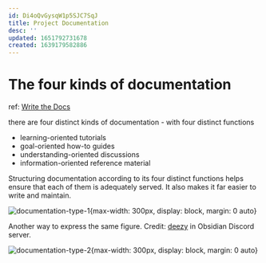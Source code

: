 ```yaml
---
id: Di4oQvGysqW1p5SJC7SqJ
title: Project Documentation
desc: ''
updated: 1651792731678
created: 1639179582886
---
```

# The four kinds of documentation

ref: [Write the Docs](https://www.writethedocs.org/videos/eu/2017/the-four-kinds-of-documentation-and-why-you-need-to-understand-what-they-are-daniele-procida/)

there are four distinct kinds of documentation - with four distinct functions
- learning-oriented tutorials
- goal-oriented how-to guides
- understanding-oriented discussions
- information-oriented reference material

Structuring documentation according to its four distinct functions helps ensure that each of them is adequately served. It also makes it far easier to write and maintain.

![documentation-type-1](https://ethereum-blockchain-developer.com/images/learning-path.webp){max-width: 300px, display: block, margin: 0 auto}

Another way to express the same figure. Credit: [deezy](https://discord.com/channels/686053708261228577/744933215063638183/971821558534377502) in Obsidian Discord server.

![documentation-type-2](https://ik.imagekit.io/casa/h7b-dendron/20220506_documentation_xcEDXpeME.png?ik-sdk-version=javascript-1.4.3&updatedAt=1651792605396){max-width: 300px, display: block, margin: 0 auto}